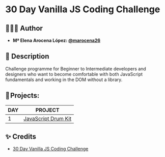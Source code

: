 # 30 Day Vanilla JS Coding Challenge 

## 👩🏻‍💻 Author 

- **Mª Elena Arocena López: [@marocena26](https://github.com/marocena26)**

## 👾 Description 

Challenge programme for Beginner to Intermediate developers and designers who want to become comfortable with both JavaScript fundamentals and working in the DOM without a library.

## 💽 Projects:

| DAY | PROJECT |
|----------|----------|
| 1 | [JavaScript Drum Kit](https://github.com/marocena26/JS30-challenges-Drum-Kit)|


## ✨ Credits

- [30 Day Vanilla JS Coding Challenge](https://javascript30.com/)
